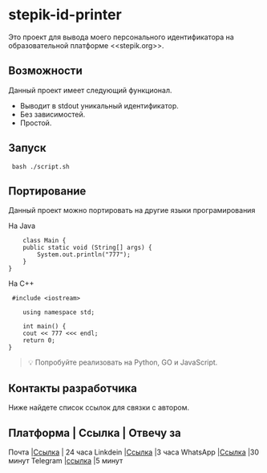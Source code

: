 # stepik-id-printer 
Это проект для вывода моего персонального идентификатора на образовательной платформе <<stepik.org>>.


## Возможности
Данный проект имеет следующий функционал.
* Выводит в stdout уникальный идентификатор.
* Без зависимостей.
* Простой.


## Запуск
```
 bash ./script.sh
```

## Портирование
Данный проект можно портировать на другие языки програмирования

На Java
``` 
	class Main {
	public static void (String[] args) {
		System.out.println("777");
	}
}
```

На С++
``` 
 #include <iostream>

    using namespace std;

    int main() {
	cout << 777 <<< endl;
	return 0;
}
```
> :bulb: Попробуйте реализовать на Python, GO и JavaScript.

## Контакты разработчика 
Ниже найдете список ссылок для связки c автором.

Платформа | Ссылка                             | Отвечу за
-----------------------------------------------------
Почта     |[Ссылка](https://mail.ru)           | 24 часа
Linkdein  |[Ссылка](https://linkedin.com)      |3 часа
WhatsApp  |[Ссылка](https://web.whatsapp.com)  |30 минут
Telegram  |[ссылка](https://web.telegram.org/) |5 минут
